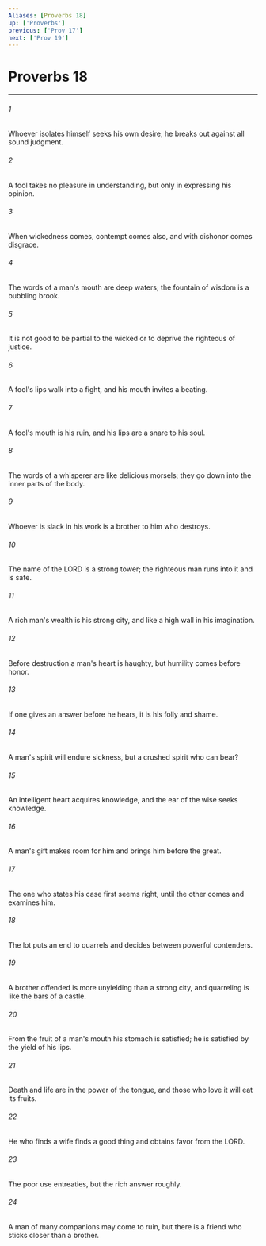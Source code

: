 ```yaml
---
Aliases: [Proverbs 18]
up: ['Proverbs']
previous: ['Prov 17']
next: ['Prov 19']
---
```

# Proverbs 18
***



###### 1 
Whoever isolates himself seeks his own desire; he breaks out against all sound judgment. 

###### 2 
A fool takes no pleasure in understanding, but only in expressing his opinion. 

###### 3 
When wickedness comes, contempt comes also, and with dishonor comes disgrace. 

###### 4 
The words of a man's mouth are deep waters; the fountain of wisdom is a bubbling brook. 

###### 5 
It is not good to be partial to the wicked or to deprive the righteous of justice. 

###### 6 
A fool's lips walk into a fight, and his mouth invites a beating. 

###### 7 
A fool's mouth is his ruin, and his lips are a snare to his soul. 

###### 8 
The words of a whisperer are like delicious morsels; they go down into the inner parts of the body. 

###### 9 
Whoever is slack in his work is a brother to him who destroys. 

###### 10 
The name of the LORD is a strong tower; the righteous man runs into it and is safe. 

###### 11 
A rich man's wealth is his strong city, and like a high wall in his imagination. 

###### 12 
Before destruction a man's heart is haughty, but humility comes before honor. 

###### 13 
If one gives an answer before he hears, it is his folly and shame. 

###### 14 
A man's spirit will endure sickness, but a crushed spirit who can bear? 

###### 15 
An intelligent heart acquires knowledge, and the ear of the wise seeks knowledge. 

###### 16 
A man's gift makes room for him and brings him before the great. 

###### 17 
The one who states his case first seems right, until the other comes and examines him. 

###### 18 
The lot puts an end to quarrels and decides between powerful contenders. 

###### 19 
A brother offended is more unyielding than a strong city, and quarreling is like the bars of a castle. 

###### 20 
From the fruit of a man's mouth his stomach is satisfied; he is satisfied by the yield of his lips. 

###### 21 
Death and life are in the power of the tongue, and those who love it will eat its fruits. 

###### 22 
He who finds a wife finds a good thing and obtains favor from the LORD. 

###### 23 
The poor use entreaties, but the rich answer roughly. 

###### 24 
A man of many companions may come to ruin, but there is a friend who sticks closer than a brother.
